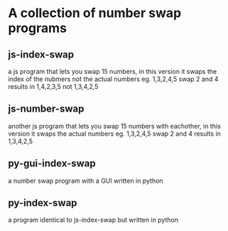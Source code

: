 # A collection of number swap programs

## js-index-swap

a js program that lets you swap 15 numbers, in this version it swaps the index of the nubmers not the actual numbers eg. 1,3,2,4,5 swap 2 and 4 results in 1,4,2,3,5 not 1,3,4,2,5

## js-number-swap

another js program that lets you swap 15 numbers with eachother, in this version it swaps the actual numbers eg. 1,3,2,4,5 swap 2 and 4 results in 1,3,4,2,5

## py-gui-index-swap

a number swap program with a GUI written in python

## py-index-swap

a program identical to js-index-swap but written in python
